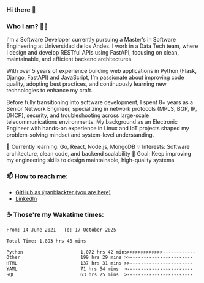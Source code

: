 ### Hi there 👋

### Who I am? 🧑‍💻
I'm a Software Developer currently pursuing a Master’s in Software Engineering at Universidad de los Andes.
I work in a Data Tech team, where I design and develop RESTful APIs using FastAPI, focusing on clean, maintainable, and efficient backend architectures.

With over 5 years of experience building web applications in Python (Flask, Django, FastAPI) and JavaScript, I’m passionate about improving code quality, adopting best practices, and continuously learning new technologies to enhance my craft.

Before fully transitioning into software development, I spent 8+ years as a Senior Network Engineer, specializing in network protocols (MPLS, BGP, IP, DHCP), security, and troubleshooting across large-scale telecommunications environments.
My background as an Electronic Engineer with hands-on experience in Linux and IoT projects shaped my problem-solving mindset and system-level understanding.

🌱 Currently learning: Go, React, Node.js, MongoDB
💡 Interests: Software architecture, clean code, and backend scalability
🧠 Goal: Keep improving my engineering skills to design maintainable, high-quality systems

### 📫 How to reach me: 
* [GitHub as @anblackter (you are here)](https://github.com/anblackter)
* [LinkedIn](https://www.linkedin.com/in/angel-henao-322209ba)

### :coffee: Those're my Wakatime times:
<!--START_SECTION:waka-->

```txt
From: 14 June 2021 - To: 17 October 2025

Total Time: 1,893 hrs 48 mins

Python                     1,072 hrs 42 mins>>>>>>>>>>>>>------------   51.24 %
Other                      199 hrs 29 mins >>-----------------------   09.53 %
HTML                       137 hrs 31 mins >>-----------------------   06.57 %
YAML                       71 hrs 54 mins  >------------------------   03.44 %
SQL                        63 hrs 25 mins  >------------------------   03.03 %
```

<!--END_SECTION:waka-->
